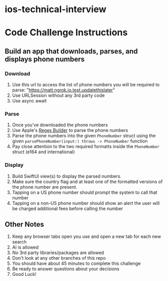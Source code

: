 # ios-technical-interview
# Code Challenge Instructions
## Build an app that downloads, parses, and displays phone numbers
### Download
  1. Use this url to access the list of phone numbers you will be required to parse: "https://matt.ngrok.io.test.updatethislater"
  2. Use URLSession without any 3rd party code
  3. Use async await
### Parse
  1. Once you've downloaded the phone numbers
  1. Use Apple's [Regex Builder](https://developer.apple.com/documentation/regexbuilder) to parse the phone numbers
  1. Parse the phone numbers into the given `PhoneNumber` struct using the given `parsePhoneNumber(input:) throws -> PhoneNumber` function
  2. Pay close attention to the two required formatts inside the `PhoneNumber` struct (e164 and international)
### Display
  1. Build SwiftUI view(s) to display the parsed numbers.
  2. Make sure the country flag and at least one of the formatted versions of the phone number are present.
  3. Tapping on a US phone number should prompt the system to call that number
  4. Tapping on a non-US phone number should show an alert the user will be charged additional fees before calling the number

## Other Notes
  1. Keep any browser tabs open you use and open a new tab for each new search
  2. AI is allowed
  3. No 3rd party libraries/packages are allowed
  4. Don't look at any other branches of this repo
  6. You should have about 45 minutes to complete this challenge
  7. Be ready to answer questions about your decisions
  8. Good Luck!
